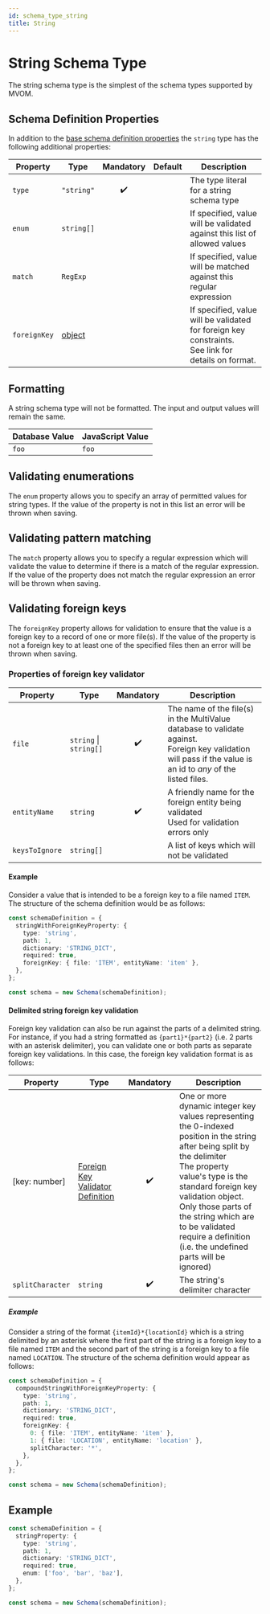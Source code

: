 ```yaml
---
id: schema_type_string
title: String
---
```


# String Schema Type

The string schema type is the simplest of the schema types supported by MVOM.

## Schema Definition Properties

In addition to the [base schema definition properties](../schema_basics#properties-common-to-all-schema-definition-types) the `string` type has the following additional properties:

| Property     | Type                               |     Mandatory      | Default | Description                                                                                             |
| ------------ | ---------------------------------- | :----------------: | ------- | ------------------------------------------------------------------------------------------------------- |
| `type`       | `"string"`                         | :heavy_check_mark: |         | The type literal for a string schema type                                                               |
| `enum`       | `string[]`                         |                    |         | If specified, value will be validated against this list of allowed values                               |
| `match`      | `RegExp`                           |                    |         | If specified, value will be matched against this regular expression                                     |
| `foreignKey` | [object](#validating-foreign-keys) |                    |         | If specified, value will be validated for foreign key constraints.<br/> See link for details on format. |

## Formatting

A string schema type will not be formatted. The input and output values will remain the same.

| Database Value | JavaScript Value |
| -------------- | ---------------- |
| `foo`          | `foo`            |

## Validating enumerations

The `enum` property allows you to specify an array of permitted values for string types. If the value of the property is not in this list an error will be thrown when saving.

## Validating pattern matching

The `match` property allows you to specify a regular expression which will validate the value to determine if there is a match of the regular expression. If the value of the property does not match the regular expression an error will be thrown when saving.

## Validating foreign keys

The `foreignKey` property allows for validation to ensure that the value is a foreign key to a record of one or more file(s). If the value of the property is not a foreign key to at least one of the specified files then an error will be thrown when saving.

### Properties of foreign key validator

| Property       | Type                   |     Mandatory      | Description                                                                                                                                                      |
| -------------- | ---------------------- | :----------------: | ---------------------------------------------------------------------------------------------------------------------------------------------------------------- |
| `file`         | `string` \| `string[]` | :heavy_check_mark: | The name of the file(s) in the MultiValue database to validate against.<br/>Foreign key validation will pass if the value is an id to _any_ of the listed files. |
| `entityName`   | `string`               | :heavy_check_mark: | A friendly name for the foreign entity being validated<br/>Used for validation errors only                                                                       |
| `keysToIgnore` | `string[]`             |                    | A list of keys which will not be validated                                                                                                                       |

#### Example

Consider a value that is intended to be a foreign key to a file named `ITEM`. The structure of the schema definition would be as follows:

```ts
const schemaDefinition = {
  stringWithForeignKeyProperty: {
    type: 'string',
    path: 1,
    dictionary: 'STRING_DICT',
    required: true,
    foreignKey: { file: 'ITEM', entityName: 'item' },
  },
};

const schema = new Schema(schemaDefinition);
```

#### Delimited string foreign key validation

Foreign key validation can also be run against the parts of a delimited string. For instance, if you had a string formatted as `{part1}*{part2}` (i.e. 2 parts with an asterisk delimiter), you can validate one or both parts as separate foreign key validations. In this case, the foreign key validation format is as follows:

| Property         | Type                                                                     |     Mandatory      | Description                                                                                                                                                                                                                                                                                                                           |
| ---------------- | ------------------------------------------------------------------------ | :----------------: | ------------------------------------------------------------------------------------------------------------------------------------------------------------------------------------------------------------------------------------------------------------------------------------------------------------------------------------- |
| [key: number]    | [Foreign Key Validator Definition](#properties-of-foreign-key-validator) | :heavy_check_mark: | One or more dynamic integer key values representing the 0-indexed position in the string after being split by the delimiter<br/>The property value's type is the standard foreign key validation object.<br/>Only those parts of the string which are to be validated require a definition (i.e. the undefined parts will be ignored) |
| `splitCharacter` | `string`                                                                 | :heavy_check_mark: | The string's delimiter character                                                                                                                                                                                                                                                                                                      |

##### Example

Consider a string of the format `{itemId}*{locationId}` which is a string delimited by an asterisk where the first part of the string is a foreign key to a file named `ITEM` and the second part of the string is a foreign key to a file named `LOCATION`. The structure of the schema definition would appear as follows:

```ts
const schemaDefinition = {
  compoundStringWithForeignKeyProperty: {
    type: 'string',
    path: 1,
    dictionary: 'STRING_DICT',
    required: true,
    foreignKey: {
      0: { file: 'ITEM', entityName: 'item' },
      1: { file: 'LOCATION', entityName: 'location' },
      splitCharacter: '*',
    },
  },
};

const schema = new Schema(schemaDefinition);
```

## Example

```ts
const schemaDefinition = {
  stringProperty: {
    type: 'string',
    path: 1,
    dictionary: 'STRING_DICT',
    required: true,
    enum: ['foo', 'bar', 'baz'],
  },
};

const schema = new Schema(schemaDefinition);
```

